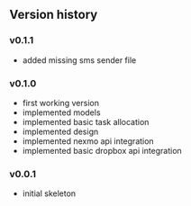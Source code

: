 ## Version history

### v0.1.1
- added missing sms sender file

### v0.1.0
- first working version
- implemented models
- implemented basic task allocation
- implemented design
- implemented nexmo api integration
- implemented basic dropbox api integration

### v0.0.1
- initial skeleton
